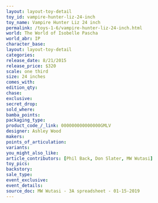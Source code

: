 ```yaml
---
layout: layout-toy-detail 
toy_id: vampire-hunter-liz-24-inch
toy_name: Vampire Hunter Liz 24 inch
permalink: /toys-1-6/vampire-hunter-liz-24-inch.html
world: The World of Isobelle Pascha
world_abr: IP
character_base: 
layout: layout-toy-detail
categories: 
release_date: 8/21/2015
release_price: $320 
scale: one third
size: 24 inches
comes_with: 
edition_qty: 
chase: 
exclusive: 
secret_drop: 
sold_where: 
bamba_points: 
packaging_type: 
product_code_/_link: 000000000000000GMLV
designer: Ashley Wood
makers: 
points_of_articulation: 
variants: 
you_might_also_like: 
article_contributors: [Phil Back, Don Slater, MW Wutasi]
toy_pics: 
backstory: 
sale_type: 
event_exclusive: 
event_details: 
source_doc: MW Wutasi - 3A spreadsheet - 01-15-2019
---
```

